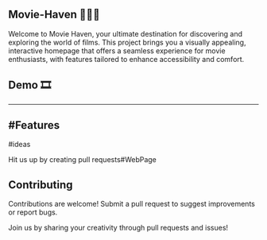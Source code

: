 ## Movie-Haven 🎥🎥🎥

Welcome to Movie Haven, your ultimate destination for discovering and exploring the world of films. This project brings you a visually appealing, interactive homepage that offers a seamless experience for movie enthusiasts, with features tailored to enhance accessibility and comfort.

## Demo 🎞️

---
#Features
----
#ideas

Hit us up by creating pull requests#WebPage  

## Contributing
Contributions are welcome! Submit a pull request to suggest improvements or report bugs.

Join us by sharing your creativity through pull requests and issues! 
